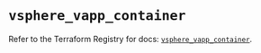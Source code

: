 # `vsphere_vapp_container`

Refer to the Terraform Registry for docs: [`vsphere_vapp_container`](https://registry.terraform.io/providers/hashicorp/vsphere/2.11.0/docs/resources/vapp_container).

